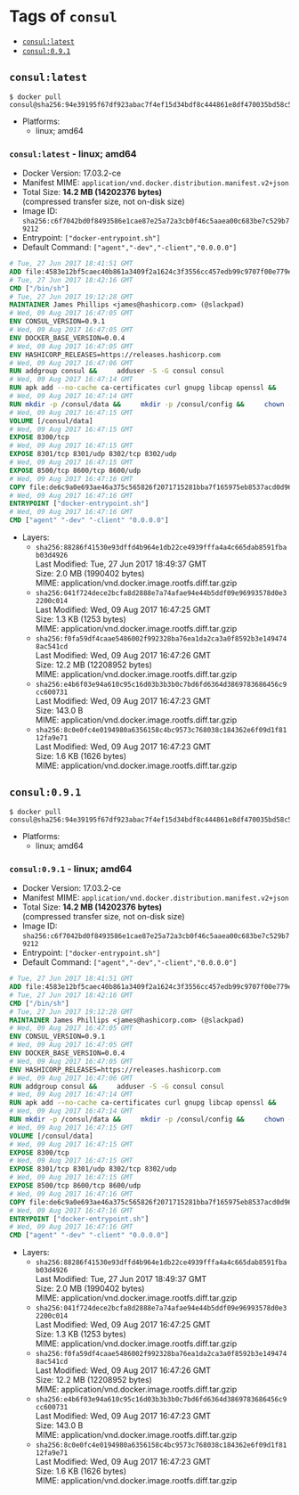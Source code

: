 <!-- THIS FILE IS GENERATED VIA './update-remote.sh' -->

# Tags of `consul`

-	[`consul:latest`](#consullatest)
-	[`consul:0.9.1`](#consul091)

## `consul:latest`

```console
$ docker pull consul@sha256:94e39195f67df923abac7f4ef15d34bdf8c444861e8df470035bd58c510321c7
```

-	Platforms:
	-	linux; amd64

### `consul:latest` - linux; amd64

-	Docker Version: 17.03.2-ce
-	Manifest MIME: `application/vnd.docker.distribution.manifest.v2+json`
-	Total Size: **14.2 MB (14202376 bytes)**  
	(compressed transfer size, not on-disk size)
-	Image ID: `sha256:c6f7042bd0f8493586e1cae87e25a72a3cb0f46c5aaea00c683be7c529b79212`
-	Entrypoint: `["docker-entrypoint.sh"]`
-	Default Command: `["agent","-dev","-client","0.0.0.0"]`

```dockerfile
# Tue, 27 Jun 2017 18:41:51 GMT
ADD file:4583e12bf5caec40b861a3409f2a1624c3f3556cc457edb99c9707f00e779e45 in / 
# Tue, 27 Jun 2017 18:42:16 GMT
CMD ["/bin/sh"]
# Tue, 27 Jun 2017 19:12:28 GMT
MAINTAINER James Phillips <james@hashicorp.com> (@slackpad)
# Wed, 09 Aug 2017 16:47:05 GMT
ENV CONSUL_VERSION=0.9.1
# Wed, 09 Aug 2017 16:47:05 GMT
ENV DOCKER_BASE_VERSION=0.0.4
# Wed, 09 Aug 2017 16:47:05 GMT
ENV HASHICORP_RELEASES=https://releases.hashicorp.com
# Wed, 09 Aug 2017 16:47:06 GMT
RUN addgroup consul &&     adduser -S -G consul consul
# Wed, 09 Aug 2017 16:47:14 GMT
RUN apk add --no-cache ca-certificates curl gnupg libcap openssl &&     gpg --keyserver pgp.mit.edu --recv-keys 91A6E7F85D05C65630BEF18951852D87348FFC4C &&     mkdir -p /tmp/build &&     cd /tmp/build &&     wget ${HASHICORP_RELEASES}/docker-base/${DOCKER_BASE_VERSION}/docker-base_${DOCKER_BASE_VERSION}_linux_amd64.zip &&     wget ${HASHICORP_RELEASES}/docker-base/${DOCKER_BASE_VERSION}/docker-base_${DOCKER_BASE_VERSION}_SHA256SUMS &&     wget ${HASHICORP_RELEASES}/docker-base/${DOCKER_BASE_VERSION}/docker-base_${DOCKER_BASE_VERSION}_SHA256SUMS.sig &&     gpg --batch --verify docker-base_${DOCKER_BASE_VERSION}_SHA256SUMS.sig docker-base_${DOCKER_BASE_VERSION}_SHA256SUMS &&     grep ${DOCKER_BASE_VERSION}_linux_amd64.zip docker-base_${DOCKER_BASE_VERSION}_SHA256SUMS | sha256sum -c &&     unzip docker-base_${DOCKER_BASE_VERSION}_linux_amd64.zip &&     cp bin/gosu bin/dumb-init /bin &&     wget ${HASHICORP_RELEASES}/consul/${CONSUL_VERSION}/consul_${CONSUL_VERSION}_linux_amd64.zip &&     wget ${HASHICORP_RELEASES}/consul/${CONSUL_VERSION}/consul_${CONSUL_VERSION}_SHA256SUMS &&     wget ${HASHICORP_RELEASES}/consul/${CONSUL_VERSION}/consul_${CONSUL_VERSION}_SHA256SUMS.sig &&     gpg --batch --verify consul_${CONSUL_VERSION}_SHA256SUMS.sig consul_${CONSUL_VERSION}_SHA256SUMS &&     grep consul_${CONSUL_VERSION}_linux_amd64.zip consul_${CONSUL_VERSION}_SHA256SUMS | sha256sum -c &&     unzip -d /bin consul_${CONSUL_VERSION}_linux_amd64.zip &&     cd /tmp &&     rm -rf /tmp/build &&     apk del gnupg openssl &&     rm -rf /root/.gnupg
# Wed, 09 Aug 2017 16:47:14 GMT
RUN mkdir -p /consul/data &&     mkdir -p /consul/config &&     chown -R consul:consul /consul
# Wed, 09 Aug 2017 16:47:15 GMT
VOLUME [/consul/data]
# Wed, 09 Aug 2017 16:47:15 GMT
EXPOSE 8300/tcp
# Wed, 09 Aug 2017 16:47:15 GMT
EXPOSE 8301/tcp 8301/udp 8302/tcp 8302/udp
# Wed, 09 Aug 2017 16:47:15 GMT
EXPOSE 8500/tcp 8600/tcp 8600/udp
# Wed, 09 Aug 2017 16:47:16 GMT
COPY file:de6c9a0e693ae46a375c565826f2071715281bba7f165975eb8537acd0d96ff4 in /usr/local/bin/docker-entrypoint.sh 
# Wed, 09 Aug 2017 16:47:16 GMT
ENTRYPOINT ["docker-entrypoint.sh"]
# Wed, 09 Aug 2017 16:47:16 GMT
CMD ["agent" "-dev" "-client" "0.0.0.0"]
```

-	Layers:
	-	`sha256:88286f41530e93dffd4b964e1db22ce4939fffa4a4c665dab8591fbab03d4926`  
		Last Modified: Tue, 27 Jun 2017 18:49:37 GMT  
		Size: 2.0 MB (1990402 bytes)  
		MIME: application/vnd.docker.image.rootfs.diff.tar.gzip
	-	`sha256:041f724dece2bcfa8d2888e7a74afae94e44b5ddf09e96993578d0e32200c014`  
		Last Modified: Wed, 09 Aug 2017 16:47:25 GMT  
		Size: 1.3 KB (1253 bytes)  
		MIME: application/vnd.docker.image.rootfs.diff.tar.gzip
	-	`sha256:f0fa59df4caae5486002f992328ba76ea1da2ca3a0f8592b3e1494748ac541cd`  
		Last Modified: Wed, 09 Aug 2017 16:47:26 GMT  
		Size: 12.2 MB (12208952 bytes)  
		MIME: application/vnd.docker.image.rootfs.diff.tar.gzip
	-	`sha256:e4b6f03e94a610c95c16d03b3b3b0c7bd6fd6364d3869783686456c9cc600731`  
		Last Modified: Wed, 09 Aug 2017 16:47:23 GMT  
		Size: 143.0 B  
		MIME: application/vnd.docker.image.rootfs.diff.tar.gzip
	-	`sha256:8c0e0fc4e0194980a6356158c4bc9573c768038c184362e6f09d1f8112fa9e71`  
		Last Modified: Wed, 09 Aug 2017 16:47:23 GMT  
		Size: 1.6 KB (1626 bytes)  
		MIME: application/vnd.docker.image.rootfs.diff.tar.gzip

## `consul:0.9.1`

```console
$ docker pull consul@sha256:94e39195f67df923abac7f4ef15d34bdf8c444861e8df470035bd58c510321c7
```

-	Platforms:
	-	linux; amd64

### `consul:0.9.1` - linux; amd64

-	Docker Version: 17.03.2-ce
-	Manifest MIME: `application/vnd.docker.distribution.manifest.v2+json`
-	Total Size: **14.2 MB (14202376 bytes)**  
	(compressed transfer size, not on-disk size)
-	Image ID: `sha256:c6f7042bd0f8493586e1cae87e25a72a3cb0f46c5aaea00c683be7c529b79212`
-	Entrypoint: `["docker-entrypoint.sh"]`
-	Default Command: `["agent","-dev","-client","0.0.0.0"]`

```dockerfile
# Tue, 27 Jun 2017 18:41:51 GMT
ADD file:4583e12bf5caec40b861a3409f2a1624c3f3556cc457edb99c9707f00e779e45 in / 
# Tue, 27 Jun 2017 18:42:16 GMT
CMD ["/bin/sh"]
# Tue, 27 Jun 2017 19:12:28 GMT
MAINTAINER James Phillips <james@hashicorp.com> (@slackpad)
# Wed, 09 Aug 2017 16:47:05 GMT
ENV CONSUL_VERSION=0.9.1
# Wed, 09 Aug 2017 16:47:05 GMT
ENV DOCKER_BASE_VERSION=0.0.4
# Wed, 09 Aug 2017 16:47:05 GMT
ENV HASHICORP_RELEASES=https://releases.hashicorp.com
# Wed, 09 Aug 2017 16:47:06 GMT
RUN addgroup consul &&     adduser -S -G consul consul
# Wed, 09 Aug 2017 16:47:14 GMT
RUN apk add --no-cache ca-certificates curl gnupg libcap openssl &&     gpg --keyserver pgp.mit.edu --recv-keys 91A6E7F85D05C65630BEF18951852D87348FFC4C &&     mkdir -p /tmp/build &&     cd /tmp/build &&     wget ${HASHICORP_RELEASES}/docker-base/${DOCKER_BASE_VERSION}/docker-base_${DOCKER_BASE_VERSION}_linux_amd64.zip &&     wget ${HASHICORP_RELEASES}/docker-base/${DOCKER_BASE_VERSION}/docker-base_${DOCKER_BASE_VERSION}_SHA256SUMS &&     wget ${HASHICORP_RELEASES}/docker-base/${DOCKER_BASE_VERSION}/docker-base_${DOCKER_BASE_VERSION}_SHA256SUMS.sig &&     gpg --batch --verify docker-base_${DOCKER_BASE_VERSION}_SHA256SUMS.sig docker-base_${DOCKER_BASE_VERSION}_SHA256SUMS &&     grep ${DOCKER_BASE_VERSION}_linux_amd64.zip docker-base_${DOCKER_BASE_VERSION}_SHA256SUMS | sha256sum -c &&     unzip docker-base_${DOCKER_BASE_VERSION}_linux_amd64.zip &&     cp bin/gosu bin/dumb-init /bin &&     wget ${HASHICORP_RELEASES}/consul/${CONSUL_VERSION}/consul_${CONSUL_VERSION}_linux_amd64.zip &&     wget ${HASHICORP_RELEASES}/consul/${CONSUL_VERSION}/consul_${CONSUL_VERSION}_SHA256SUMS &&     wget ${HASHICORP_RELEASES}/consul/${CONSUL_VERSION}/consul_${CONSUL_VERSION}_SHA256SUMS.sig &&     gpg --batch --verify consul_${CONSUL_VERSION}_SHA256SUMS.sig consul_${CONSUL_VERSION}_SHA256SUMS &&     grep consul_${CONSUL_VERSION}_linux_amd64.zip consul_${CONSUL_VERSION}_SHA256SUMS | sha256sum -c &&     unzip -d /bin consul_${CONSUL_VERSION}_linux_amd64.zip &&     cd /tmp &&     rm -rf /tmp/build &&     apk del gnupg openssl &&     rm -rf /root/.gnupg
# Wed, 09 Aug 2017 16:47:14 GMT
RUN mkdir -p /consul/data &&     mkdir -p /consul/config &&     chown -R consul:consul /consul
# Wed, 09 Aug 2017 16:47:15 GMT
VOLUME [/consul/data]
# Wed, 09 Aug 2017 16:47:15 GMT
EXPOSE 8300/tcp
# Wed, 09 Aug 2017 16:47:15 GMT
EXPOSE 8301/tcp 8301/udp 8302/tcp 8302/udp
# Wed, 09 Aug 2017 16:47:15 GMT
EXPOSE 8500/tcp 8600/tcp 8600/udp
# Wed, 09 Aug 2017 16:47:16 GMT
COPY file:de6c9a0e693ae46a375c565826f2071715281bba7f165975eb8537acd0d96ff4 in /usr/local/bin/docker-entrypoint.sh 
# Wed, 09 Aug 2017 16:47:16 GMT
ENTRYPOINT ["docker-entrypoint.sh"]
# Wed, 09 Aug 2017 16:47:16 GMT
CMD ["agent" "-dev" "-client" "0.0.0.0"]
```

-	Layers:
	-	`sha256:88286f41530e93dffd4b964e1db22ce4939fffa4a4c665dab8591fbab03d4926`  
		Last Modified: Tue, 27 Jun 2017 18:49:37 GMT  
		Size: 2.0 MB (1990402 bytes)  
		MIME: application/vnd.docker.image.rootfs.diff.tar.gzip
	-	`sha256:041f724dece2bcfa8d2888e7a74afae94e44b5ddf09e96993578d0e32200c014`  
		Last Modified: Wed, 09 Aug 2017 16:47:25 GMT  
		Size: 1.3 KB (1253 bytes)  
		MIME: application/vnd.docker.image.rootfs.diff.tar.gzip
	-	`sha256:f0fa59df4caae5486002f992328ba76ea1da2ca3a0f8592b3e1494748ac541cd`  
		Last Modified: Wed, 09 Aug 2017 16:47:26 GMT  
		Size: 12.2 MB (12208952 bytes)  
		MIME: application/vnd.docker.image.rootfs.diff.tar.gzip
	-	`sha256:e4b6f03e94a610c95c16d03b3b3b0c7bd6fd6364d3869783686456c9cc600731`  
		Last Modified: Wed, 09 Aug 2017 16:47:23 GMT  
		Size: 143.0 B  
		MIME: application/vnd.docker.image.rootfs.diff.tar.gzip
	-	`sha256:8c0e0fc4e0194980a6356158c4bc9573c768038c184362e6f09d1f8112fa9e71`  
		Last Modified: Wed, 09 Aug 2017 16:47:23 GMT  
		Size: 1.6 KB (1626 bytes)  
		MIME: application/vnd.docker.image.rootfs.diff.tar.gzip
